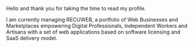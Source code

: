 Hello and thank you for taking the time to read my profile.

I am currently managing RECUWEB, a portfolio of Web Businesses and Marketplaces empowering Digital Professionals, Independent Workers and Artisans with a set of web applications based on software licensing and SaaS delivery model.
